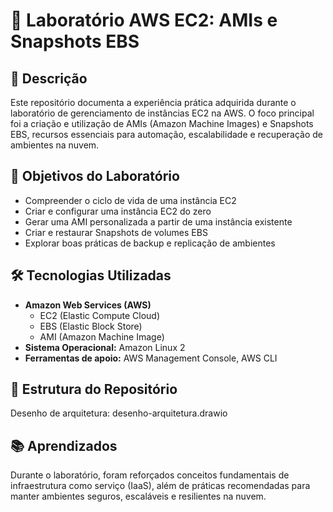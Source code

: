 # 🧪 Laboratório AWS EC2: AMIs e Snapshots EBS

## 📘 Descrição

Este repositório documenta a experiência prática adquirida durante o laboratório de gerenciamento de instâncias EC2 na AWS. O foco principal foi a criação e utilização de AMIs (Amazon Machine Images) e Snapshots EBS, recursos essenciais para automação, escalabilidade e recuperação de ambientes na nuvem.

## 🎯 Objetivos do Laboratório

- Compreender o ciclo de vida de uma instância EC2
- Criar e configurar uma instância EC2 do zero
- Gerar uma AMI personalizada a partir de uma instância existente
- Criar e restaurar Snapshots de volumes EBS
- Explorar boas práticas de backup e replicação de ambientes

## 🛠️ Tecnologias Utilizadas

- **Amazon Web Services (AWS)**
  - EC2 (Elastic Compute Cloud)
  - EBS (Elastic Block Store)
  - AMI (Amazon Machine Image)
- **Sistema Operacional:** Amazon Linux 2
- **Ferramentas de apoio:** AWS Management Console, AWS CLI


## 📁 Estrutura do Repositório
Desenho de arquitetura: desenho-arquitetura.drawio

## 📚 Aprendizados

Durante o laboratório, foram reforçados conceitos fundamentais de infraestrutura como serviço (IaaS), além de práticas recomendadas para manter ambientes seguros, escaláveis e resilientes na nuvem.


